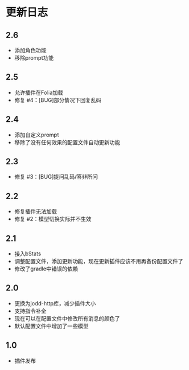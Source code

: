 # 更新日志
## 2.6
- 添加角色功能
- 移除prompt功能
## 2.5
- 允许插件在Folia加载
- 修复 #4：[BUG]部分情况下回复乱码
## 2.4
- 添加自定义prompt
- 移除了没有任何效果的配置文件自动更新功能
## 2.3
- 修复 #3：[BUG]提问乱码/答非所问
## 2.2
- 修复插件无法加载
- 修复 #2：模型切换实际并不生效
## 2.1
- 接入bStats
- 调整配置文件，添加更新功能，现在更新插件应该不用再备份配置文件了
- 修改了gradle中错误的依赖
## 2.0
- 更换为jodd-http库，减少插件大小
- 支持指令补全
- 现在可以在配置文件中修改所有消息的颜色了
- 默认配置文件中增加了一些模型
## 1.0
- 插件发布